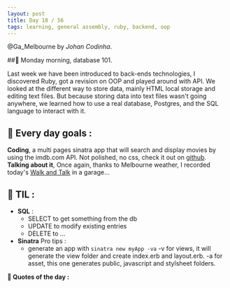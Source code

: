 ```yaml
---
layout: post
title: Day 18 / 56
tags: learning, general assembly, ruby, backend, oop
---
```

@Ga_Melbourne by *Johan Codinha*.

##:gem: Monday morning, database 101.

Last week we have been introduced to back-ends technologies, I discovered Ruby, got a revision on OOP and played around with API. We looked at the different way to store data, mainly HTML local storage and editing text files. But because storing data into text files wasn't going anywhere, we learned how to use a real database, Postgres, and the SQL language to interact with it.


## :dart: Every day goals :  

**Coding**, a multi pages sinatra app that will search and display movies by using the imdb.com API. Not polished, no css, check it out on [github](https://github.com/JohanCodinha/IMDB).
**Talking about it**, Once again, thanks to Melbourne weather, I recorded today's [Walk and Talk](https://soundcloud.com/johan-c-819300950/walk-and-talk-day-18-58) in a garage...

## :book: TIL :  
 - **SQL** :
    - SELECT to get something from the db
    - UPDATE to modify existing entries
    - DELETE to ...
- **Sinatra** Pro tips : 
    - generate an app with `sinatra new myApp -va` -v for views, it will generate the view folder and create index.erb and layout.erb. -a for asset, this one generates public, javascript and stylsheet folders.  
    
**:shell: Quotes of the day :**  
>
